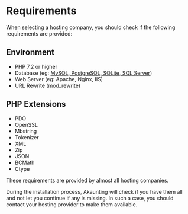 Requirements
===========

When selecting a hosting company, you should check if the following requirements are provided:

Environment
-----------

* PHP 7.2 or higher
* Database (eg: [MySQL, PostgreSQL, SQLite, SQL Server](https://laravel.com/docs/5.4/database))
* Web Server (eg: Apache, Nginx, IIS)
* URL Rewrite (mod_rewrite)

PHP Extensions
--------------
 - PDO
 - OpenSSL
 - Mbstring
 - Tokenizer
 - XML
 - Zip
 - JSON
 - BCMath
 - Ctype

These requirements are provided by almost all hosting companies.

During the installation process, Akaunting will check if you have them all and not let you continue if any is missing. In such a case, you should contact your hosting provider to make them available.
